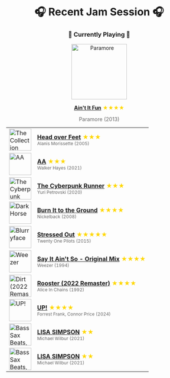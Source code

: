 <div align='center'>

# 🎧 Recent Jam Session 🎧

<h3>🎵 Currently Playing 🎵</h3>

<a href="https://open.spotify.com/track/1j8z4TTjJ1YOdoFEDwJTQa"><img src="https://i.scdn.co/image/ab67616d0000b273532033d0d90736f661c13d35" width="150" height="150" alt="Paramore" /></a>

<b><a href="https://open.spotify.com/track/1j8z4TTjJ1YOdoFEDwJTQa">Ain't It Fun</a></b><span style="color: gold;"> ★★★★</span>

<span style="color: #666;">Paramore (2013)</span>

<table style='margin: 0 auto; max-width: 550px;'>
<tr>
<td width="60"><a href="https://open.spotify.com/track/7fWFqVCqWk6tUvN7QPtAgN"><img src="https://i.scdn.co/image/ab67616d0000b273d00e49003543a5bb5aa5b873" width="60" height="60" alt="The Collection (Standard Edition)" /></a></td>
<td><b><a href="https://open.spotify.com/track/7fWFqVCqWk6tUvN7QPtAgN">Head over Feet</a></b> <span style="color: gold;"> ★★★</span><br><span style="font-size: 12px; color: #666;">Alanis Morissette (2005)</span></td>
</tr>
<tr>
<td width="60"><a href="https://open.spotify.com/track/77oKig47u34qCCFWKMfu1e"><img src="https://i.scdn.co/image/ab67616d0000b2732b46b5b241079360e6951405" width="60" height="60" alt="AA" /></a></td>
<td><b><a href="https://open.spotify.com/track/77oKig47u34qCCFWKMfu1e">AA</a></b> <span style="color: gold;"> ★★★</span><br><span style="font-size: 12px; color: #666;">Walker Hayes (2021)</span></td>
</tr>
<tr>
<td width="60"><a href="https://open.spotify.com/track/3PCZ88CCy8DWVIS0QIsAan"><img src="https://i.scdn.co/image/ab67616d0000b273cb91b5b8f9640caf6602e4f3" width="60" height="60" alt="The Cyberpunk" /></a></td>
<td><b><a href="https://open.spotify.com/track/3PCZ88CCy8DWVIS0QIsAan">The Cyberpunk Runner</a></b> <span style="color: gold;"> ★★★</span><br><span style="font-size: 12px; color: #666;">Yuri Petrovski (2020)</span></td>
</tr>
<tr>
<td width="60"><a href="https://open.spotify.com/track/1jq28NGw6wdtFKx8MBPy6C"><img src="https://i.scdn.co/image/ab67616d0000b273f74baf63e915712df348e647" width="60" height="60" alt="Dark Horse" /></a></td>
<td><b><a href="https://open.spotify.com/track/1jq28NGw6wdtFKx8MBPy6C">Burn It to the Ground</a></b> <span style="color: gold;"> ★★★★</span><br><span style="font-size: 12px; color: #666;">Nickelback (2008)</span></td>
</tr>
<tr>
<td width="60"><a href="https://open.spotify.com/track/3CRDbSIZ4r5MsZ0YwxuEkn"><img src="https://i.scdn.co/image/ab67616d0000b2732df0d98a423025032d0db1f7" width="60" height="60" alt="Blurryface" /></a></td>
<td><b><a href="https://open.spotify.com/track/3CRDbSIZ4r5MsZ0YwxuEkn">Stressed Out</a></b> <span style="color: gold;"> ★★★★★</span><br><span style="font-size: 12px; color: #666;">Twenty One Pilots (2015)</span></td>
</tr>
<tr>
<td width="60"><a href="https://open.spotify.com/track/6VoIBz0VhCyz7OdEoRYDiA"><img src="https://i.scdn.co/image/ab67616d0000b273345536847e60f622ee0eae96" width="60" height="60" alt="Weezer" /></a></td>
<td><b><a href="https://open.spotify.com/track/6VoIBz0VhCyz7OdEoRYDiA">Say It Ain't So - Original Mix</a></b> <span style="color: gold;"> ★★★★</span><br><span style="font-size: 12px; color: #666;">Weezer (1994)</span></td>
</tr>
<tr>
<td width="60"><a href="https://open.spotify.com/track/0wvIGFIgbyz4JNwQhZgTv2"><img src="https://i.scdn.co/image/ab67616d0000b2731cd131e5e9ad887ad8c1ecb7" width="60" height="60" alt="Dirt (2022 Remaster)" /></a></td>
<td><b><a href="https://open.spotify.com/track/0wvIGFIgbyz4JNwQhZgTv2">Rooster (2022 Remaster)</a></b> <span style="color: gold;"> ★★★★</span><br><span style="font-size: 12px; color: #666;">Alice In Chains (1992)</span></td>
</tr>
<tr>
<td width="60"><a href="https://open.spotify.com/track/50utqknCBo0N3QAQbXIPKV"><img src="https://i.scdn.co/image/ab67616d0000b27308514486451188b525106b88" width="60" height="60" alt="UP!" /></a></td>
<td><b><a href="https://open.spotify.com/track/50utqknCBo0N3QAQbXIPKV">UP!</a></b> <span style="color: gold;"> ★★★★</span><br><span style="font-size: 12px; color: #666;">Forrest Frank, Connor Price (2024)</span></td>
</tr>
<tr>
<td width="60"><a href="https://open.spotify.com/track/2wYDTJ5AfC7MNboVvmyp1Y"><img src="https://i.scdn.co/image/ab67616d0000b273f3d247f5bc7a34b1ae79a7ef" width="60" height="60" alt="Bass Sax Beats, Vol. 2" /></a></td>
<td><b><a href="https://open.spotify.com/track/2wYDTJ5AfC7MNboVvmyp1Y">LISA SIMPSON</a></b> <span style="color: gold;"> ★★</span><br><span style="font-size: 12px; color: #666;">Michael Wilbur (2021)</span></td>
</tr>
<tr>
<td width="60"><a href="https://open.spotify.com/track/2wYDTJ5AfC7MNboVvmyp1Y"><img src="https://i.scdn.co/image/ab67616d0000b273f3d247f5bc7a34b1ae79a7ef" width="60" height="60" alt="Bass Sax Beats, Vol. 2" /></a></td>
<td><b><a href="https://open.spotify.com/track/2wYDTJ5AfC7MNboVvmyp1Y">LISA SIMPSON</a></b> <span style="color: gold;"> ★★</span><br><span style="font-size: 12px; color: #666;">Michael Wilbur (2021)</span></td>
</tr>
</table>
</div>

